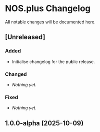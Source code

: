 # NOS.plus Changelog

All notable changes will be documented here.

## [Unreleased]

### Added

- Initialise changelog for the public release.

### Changed

- _Nothing yet._

### Fixed

- _Nothing yet._

## 1.0.0-alpha (2025-10-09)
